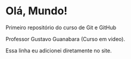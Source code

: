 # Olá, Mundo!
 Primeiro repositório do curso de Git e GitHub

 Professor Gustavo Guanabara (Curso em video).
 
 Essa linha eu adicionei diretamente no site.
